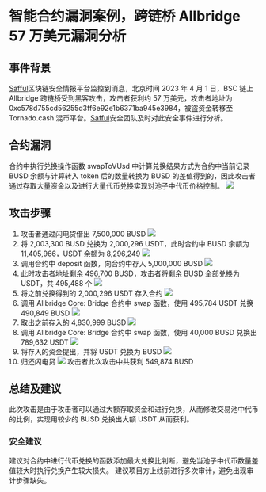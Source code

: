 # 智能合约漏洞案例，跨链桥 Allbridge 57 万美元漏洞分析

## 事件背景

[Safful](https://safful.com/)区块链安全情报平台监控到消息，北京时间 2023 年 4 月 1 日，BSC 链上 Allbridge 跨链桥受到黑客攻击，攻击者获利约 57 万美元，攻击者地址为 0xc578d755cd56255d3ff6e92e1b6371ba945e3984，被盗资金转移至 Tornado.cash 混币平台。[Safful](https://safful.com/)安全团队及时对此安全事件进行分析。

## 合约漏洞

合约中执行兑换操作函数 swapToVUsd 中计算兑换结果方式为合约中当前记录 BUSD 余额与计算转入 token 后的数量转换为 BUSD 的差值得到的，因此攻击者通过存取大量资金以及进行大量代币兑换实现对池子中代币价格控制。
![](https://cdn.nlark.com/yuque/0/2023/jpeg/97322/1694318405618-ea8ea08f-e5b5-46fb-9491-856e36f27d56.jpeg#averageHue=%23211f1f&clientId=u95e9e491-8b91-4&from=paste&id=u73b3cd36&originHeight=265&originWidth=690&originalType=url&ratio=2&rotation=0&showTitle=false&status=done&style=none&taskId=u9b6bc897-fbba-4d88-8454-ea4a1ffcd48&title=)

## 攻击步骤

1. 攻击者通过闪电贷借出 7,500,000 BUSD
   ![](https://cdn.nlark.com/yuque/0/2023/jpeg/97322/1694318405469-6dc7c3d9-1838-4664-9d0e-01372c5e7d4c.jpeg#averageHue=%23f9efdd&clientId=u95e9e491-8b91-4&from=paste&id=u5946e36e&originHeight=37&originWidth=690&originalType=url&ratio=2&rotation=0&showTitle=false&status=done&style=none&taskId=u7c2e15b7-1c3d-402a-9899-a913c5a07c5&title=)
2. 将 2,003,300 BUSD 兑换为 2,000,296 USDT，此时合约中 BUSD 余额为 11,405,966，USDT 余额为 8,296,249
   ![](https://cdn.nlark.com/yuque/0/2023/jpeg/97322/1694318405467-21ddde6d-9cb0-4cf1-b1ec-7e007b0a010d.jpeg#averageHue=%23f7f3f3&clientId=u95e9e491-8b91-4&from=paste&id=ueaf1e157&originHeight=193&originWidth=690&originalType=url&ratio=2&rotation=0&showTitle=false&status=done&style=none&taskId=ub262b89e-3c88-45f8-84ad-6ea542bd8e8&title=)
3. 调用合约中 deposit 函数，向合约中存入 5,000,000 BUSD
   ![](https://cdn.nlark.com/yuque/0/2023/jpeg/97322/1694318405508-b6b092e0-1701-4a68-ae4c-0a8acabe756f.jpeg#averageHue=%23f4f3f2&clientId=u95e9e491-8b91-4&from=paste&id=u48736fdc&originHeight=43&originWidth=690&originalType=url&ratio=2&rotation=0&showTitle=false&status=done&style=none&taskId=u420ba443-44b1-48f3-9da3-3169b96ef7c&title=)
4. 此时攻击者地址剩余 496,700 BUSD，攻击者将剩余 BUSD 全部兑换为 USDT，共 495,488 个
   ![](https://cdn.nlark.com/yuque/0/2023/jpeg/97322/1694318405454-32dadbd5-adfb-4ccd-a255-6ed7e5931d21.jpeg#averageHue=%23f6f4f4&clientId=u95e9e491-8b91-4&from=paste&id=uc1ef9fd8&originHeight=207&originWidth=690&originalType=url&ratio=2&rotation=0&showTitle=false&status=done&style=none&taskId=udff08d9b-7cce-4e21-a43b-b6f04e7034f&title=)
5. 将之前兑换得到的 2,000,296 USDT 存入合约
   ![](https://cdn.nlark.com/yuque/0/2023/jpeg/97322/1694318405873-8b44fe02-cf37-490a-a68b-ee63e54a43a0.jpeg#averageHue=%23f4f3f2&clientId=u95e9e491-8b91-4&from=paste&id=u5f7cbacb&originHeight=55&originWidth=690&originalType=url&ratio=2&rotation=0&showTitle=false&status=done&style=none&taskId=u0736ef4b-8dd6-44b2-8865-9743b596dc6&title=)
6. 调用 Allbridge Core: Bridge 合约中 swap 函数，使用 495,784 USDT 兑换 490,849 BUSD
   ![](https://cdn.nlark.com/yuque/0/2023/jpeg/97322/1694318405917-e2b10be4-3352-4c2c-aa5a-a085b1aa6eb9.jpeg#averageHue=%23ecebea&clientId=u95e9e491-8b91-4&from=paste&id=u79f5e0a1&originHeight=44&originWidth=690&originalType=url&ratio=2&rotation=0&showTitle=false&status=done&style=none&taskId=u204e57af-6963-4a8e-806f-3641a6b2044&title=)
7. 取出之前存入的 4,830,999 BUSD
   ![](https://cdn.nlark.com/yuque/0/2023/jpeg/97322/1694318405851-fe5b0160-6262-4ccd-a449-d78bb9f50c43.jpeg#averageHue=%23f4f3f2&clientId=u95e9e491-8b91-4&from=paste&id=u1d980ec1&originHeight=97&originWidth=690&originalType=url&ratio=2&rotation=0&showTitle=false&status=done&style=none&taskId=u779bc3c2-dafd-4aef-b78b-ebf6e520373&title=)
8. 调用 Allbridge Core: Bridge 合约中 swap 函数，使用 40,000 BUSD 兑换出 789,632 USDT
   ![](https://cdn.nlark.com/yuque/0/2023/jpeg/97322/1694318405919-98bd1611-f5b3-4e5a-aa07-39f899e5b873.jpeg#averageHue=%23f8efe2&clientId=u95e9e491-8b91-4&from=paste&id=ube1e3f0c&originHeight=46&originWidth=690&originalType=url&ratio=2&rotation=0&showTitle=false&status=done&style=none&taskId=u4d4444f4-a055-4b13-b374-b30c6a2f591&title=)
9. 将存入的资金提出，并将 USDT 兑换为 BUSD
   ![](https://cdn.nlark.com/yuque/0/2023/jpeg/97322/1694318406263-83f58588-73f2-44e4-b58b-f7125dd88370.jpeg#averageHue=%23f9e7da&clientId=u95e9e491-8b91-4&from=paste&id=uced83470&originHeight=110&originWidth=690&originalType=url&ratio=2&rotation=0&showTitle=false&status=done&style=none&taskId=u2e784287-0efa-4107-a1ec-9bf74274fdc&title=)
10. 归还闪电贷
    ![](https://cdn.nlark.com/yuque/0/2023/jpeg/97322/1694318406226-df46ce78-c6d4-461e-b750-763e5a39c8eb.jpeg#averageHue=%23f9e9dc&clientId=u95e9e491-8b91-4&from=paste&id=u4d05b5f5&originHeight=48&originWidth=690&originalType=url&ratio=2&rotation=0&showTitle=false&status=done&style=none&taskId=u4c746ae7-5e02-4db7-bc79-52087b94fa8&title=)
    攻击者此次攻击中共获利 549,874 BUSD

## 总结及建议

此次攻击是由于攻击者可以通过大额存取资金和进行兑换，从而修改交易池中代币的比例，实现用较少的 BUSD 兑换出大额 USDT 从而获利。

### 安全建议

建议对合约中进行代币兑换的函数添加最大兑换比判断，避免当池子中代币数量差值较大时执行兑换产生较大损失。
建议项目方上线前进行多次审计，避免出现审计步骤缺失。
